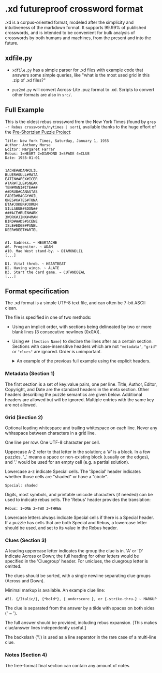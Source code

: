 # .xd futureproof crossword format

.xd is a corpus-oriented format, modeled after the simplicity and intuitiveness of the markdown format.  It supports 99.99% of published crosswords, and is intended to be convenient for bulk analysis of crosswords by both humans and machines, from the present and into the future.

## xdfile.py

  * `xdfile.py` has a simple parser for .xd files with example code that
answers some simple queries, like "what is the most used grid in this .zip of .xd files?"

  * `puz2xd.py` will convert Across-Lite .puz format to .xd.  Scripts to convert other formats are also in `src/`.

## Full Example

This is the oldest rebus crossword from the New York Times (found by `grep -r Rebus crosswords/nytimes | sort`), available thanks to the huge effort of the [Pre-Shortzian Puzzle Project](http://www.preshortzianpuzzleproject.com/):

    Title: New York Times, Saturday, January 1, 1955
    Author: Anthony Morse
    Editor: Margaret Farrar
    Rebus: 1=HEART 2=DIAMOND 3=SPADE 4=CLUB
    Date: 1955-01-01


    1ACHE#ADAM#2LIL
    BLUER#GULL#MATA
    EATIN#APEX#ICER
    ATAR#TILE#SNEAK
    TEN#MANI#ITE###
    ##DRUB#CANASTAS
    FADED#BAGGY#OIL
    ONES#KATES#TUNA
    ETA#JOKER#JORUM
    SILLABUB#SOON##
    ###ACE#RUIN#ARK
    3WORK#JINX#4MAN
    BIRD#WADS#SCENE
    ISLE#EDGE#PANEL
    DEER#BEET#ARTEL


    A1. Sadness. ~ HEARTACHE
    A6. Progenitor. ~ ADAM
    A10. Mae West stand-by. ~ DIAMONDLIL
    [...]

    D1. Vital throb. ~ HEARTBEAT
    D2. Having wings. ~ ALATE
    D3. Start the card game. ~ CUTANDDEAL
    [...]

## Format specification

The .xd format is a simple UTF-8 text file, and can often be 7-bit ASCII clean.

The file is specified in one of two methods:

- Using an implicit order, with sections being delineated by two or more blank 
  lines (3 consecutive newlines (0x0A)).

- Using `## [Section Name]` to declare the lines after as a certain section. 
  Sections with case-insensitive headers which are not `"metadata"`, `"grid"` or 
  `"clues"` are ignored.  Order is unimportant.

  <details>
    <summary>An example of the previous full example using the explicit headers.</summary>

      ## Metadata

      Title: New York Times, Saturday, January 1, 1955
      Author: Anthony Morse
      Editor: Margaret Farrar
      Rebus: 1=HEART 2=DIAMOND 3=SPADE 4=CLUB
      Date: 1955-01-01

      ## Grid

      1ACHE#ADAM#2LIL
      BLUER#GULL#MATA
      EATIN#APEX#ICER
      ATAR#TILE#SNEAK
      TEN#MANI#ITE###
      ##DRUB#CANASTAS
      FADED#BAGGY#OIL
      ONES#KATES#TUNA
      ETA#JOKER#JORUM
      SILLABUB#SOON##
      ###ACE#RUIN#ARK
      3WORK#JINX#4MAN
      BIRD#WADS#SCENE
      ISLE#EDGE#PANEL
      DEER#BEET#ARTEL

      ## Clues

      A1. Sadness. ~ HEARTACHE
      A6. Progenitor. ~ ADAM
      A10. Mae West stand-by. ~ DIAMONDLIL
      [...]

      D1. Vital throb. ~ HEARTBEAT
      D2. Having wings. ~ ALATE
      D3. Start the card game. ~ CUTANDDEAL
      [...]

  </details>


### Metadata (Section 1)

The first section is a set of key:value pairs, one per line.  Title, Author,
Editor, Copyright, and Date are the standard headers in the meta section.  Other 
headers describing the puzzle semantics are given below.  Additional headers are 
allowed but will be ignored.  Multiple entries with the same key are not allowed.

### Grid (Section 2)

Optional leading whitespace and trailing whitespace on each line.  Never any
whitespace between characters in a grid line.

One line per row.  One UTF-8 character per cell.

Uppercase A-Z refer to that letter in the solution; a '#' is a block.  In a few
puzzles, '\_' means a space or non-existing block (usually on the edges), and '.' would
be used for an empty cell (e.g. a partial solution).

Lowercase a-z indicate Special cells. The 'Special' header indicates whether
those cells are "shaded" or have a "circle".

    Special: shaded

Digits, most symbols, and printable unicode characters (if needed) can be used
to indicate rebus cells.  The 'Rebus' header provides the translation:

    Rebus: 1=ONE 2=TWO 3=THREE

Lowercase letters always indicate Special cells if there is a Special header.
If a puzzle has cells that are both Special and Rebus, a lowercase letter
should be used, and set to its value in the Rebus header.

### Clues (Section 3)

A leading uppercase letter indicates the group the clue is in. 'A' or 'D'
indicate Across or Down; the full heading for other letters would be specified
in the 'Cluegroup' header.  For uniclues, the cluegroup letter is omitted.

The clues should be sorted, with a single newline separating clue groups (Across and Down).

Minimal markup is available.  An example clue line:

    A51. {/Italic/}, {*bold*}, {_underscore_}, or {-strike-thru-} ~ MARKUP

The clue is separated from the answer by a tilde with spaces on both sides (' ~ ').

The full answer should be provided, including rebus expansion.  [This makes clue/answer lines independently useful.]

The backslash ('\\') is used as a line separator in the rare case of a multi-line clue.

### Notes (Section 4)

The free-format final section can contain any amount of notes.


